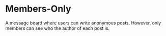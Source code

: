 # Members-Only
A message board where users can write anonymous posts. However, only members can see who the author of each post is.
